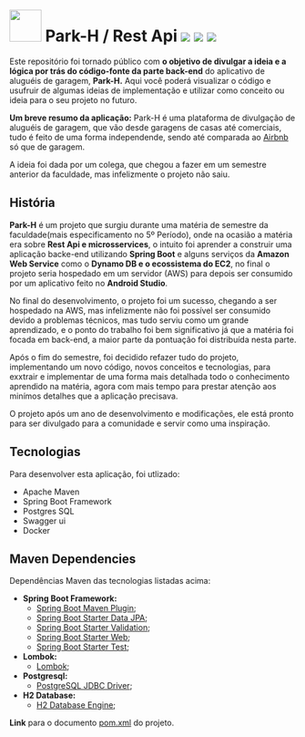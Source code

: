 # <img src="https://github.com/Marlinsk/Park_H-backend/blob/main/.github/ParkH-Icon.svg" width="56px" height="56px"> Park-H / Rest Api ![](https://img.shields.io/static/v1?label&?style=flat&logo=apachemaven&logoColor=FFFFFF&message=Apache%20Maven&color=C71A36) ![](https://img.shields.io/static/v1?label&?style=flat&logo=springboot&logoColor=FFFFFF&message=Feito%20com%20Spring%20Boot%20Framework&color=6DB33F) ![](https://img.shields.io/static/v1?label&?style=flat&logo=docker&logoColor=FFFFFF&message=Projeto%20Dockeirizado!&color=2496ED) 

Este repositório foi tornado público com **o objetivo de divulgar a ideia e a lógica por trás do código-fonte da parte back-end** do aplicativo de aluguéis de garagem, **Park-H.** Aqui você poderá visualizar o código e usufruir de algumas ideias de implementação e utilizar como conceito ou ideia para o seu projeto no futuro.

**Um breve resumo da aplicação:** Park-H é uma plataforma de divulgação de aluguéis de garagem, que vão desde garagens de casas até comerciais, tudo é feito de uma forma independende, sendo até comparada ao [Airbnb](https://www.airbnb.com.br/?tab_id=home_tab&refinement_paths%5B%5D=%2Fhomes&search_mode=flex_destinations_search&flexible_trip_lengths%5B%5D=one_week&location_search=MIN_MAP_BOUNDS&search_type=category_change&category_tag=Tag%3A8522) só que de garagem.

A ideia foi dada por um colega, que chegou a fazer em um semestre anterior da faculdade, mas infelizmente o projeto não saiu.

## História 
**Park-H** é um projeto que surgiu durante uma matéria de semestre da faculdade(mais especificamento no 5º Período), onde na ocasião a matéria era sobre **Rest Api e microsservices**, o intuito foi aprender a construir uma aplicação backe-end utilizando **Spring Boot** e alguns serviços da **Amazon Web Service** como o **Dynamo DB e o ecossistema do EC2**, no final o projeto seria hospedado em um servidor (AWS) para depois ser consumido por um aplicativo feito no **Android Studio**. 

No final do desenvolvimento, o projeto foi um sucesso, chegando a ser hospedado na AWS, mas infelizmente não foi possível ser consumido devido a problemas técnicos, mas tudo serviu como um grande aprendizado, e o ponto do trabalho foi bem significativo já que a matéria foi focada em back-end, a maior parte da pontuação foi distribuída nesta parte. 

Após o fim do semestre, foi decidido refazer tudo do projeto, implementando um novo código, novos conceitos e tecnologias, para exxtrair e implementar de uma forma mais detalhada todo o conhecimento aprendido na matéria, agora com mais tempo para prestar atenção aos minímos detalhes que a aplicação precisava. 

O projeto após um ano de desenvolvimento e modificações, ele está pronto para ser divulgado para a comunidade e servir como uma inspiração.

## Tecnologias
Para desenvolver esta aplicação, foi utlizado:
 - Apache Maven
 - Spring Boot Framework
 - Postgres SQL
 - Swagger ui
 - Docker

## Maven Dependencies 
Dependências Maven das tecnologias listadas acima:
 
 - **Spring Boot Framework:**
   - [Spring Boot Maven Plugin](https://mvnrepository.com/artifact/org.springframework.boot/spring-boot-maven-plugin);
   - [Spring Boot Starter Data JPA](https://mvnrepository.com/artifact/org.springframework.boot/spring-boot-starter-data-jpa); 
   - [Spring Boot Starter Validation](https://mvnrepository.com/artifact/org.springframework.boot/spring-boot-starter-validation);
   - [Spring Boot Starter Web](https://mvnrepository.com/artifact/org.springframework.boot/spring-boot-starter-web);
   - [Spring Boot Starter Test](https://mvnrepository.com/artifact/org.springframework.boot/spring-boot-starter-test);
 - **Lombok:**
   - [Lombok](https://mvnrepository.com/artifact/org.projectlombok/lombok/1.18.24);
 - **Postgresql:**
   - [PostgreSQL JDBC Driver](https://mvnrepository.com/artifact/postgresql/postgresql);
 - **H2 Database:**
   - [H2 Database Engine](https://mvnrepository.com/artifact/com.h2database/h2);

**Link** para o documento [pom.xml](https://github.com/Marlinsk/Park_H-backend/blob/main/backend/pom.xml) do projeto.
